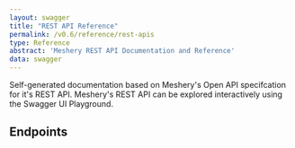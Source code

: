 ```yaml
---
layout: swagger
title: "REST API Reference"
permalink: /v0.6/reference/rest-apis
type: Reference
abstract: 'Meshery REST API Documentation and Reference'
data: swagger
---
```


Self-generated documentation based on Meshery's Open API specifcation for it's REST API.  Meshery's REST API can be explored interactively using the Swagger UI Playground.

## Endpoints
